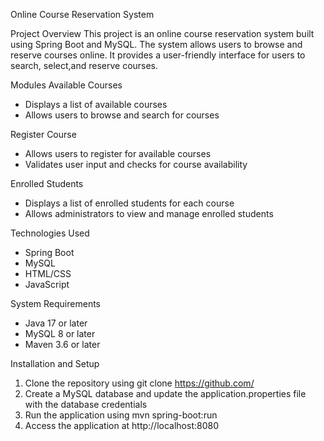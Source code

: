Online Course Reservation System

Project Overview
This project is an online course reservation system built using Spring Boot and MySQL. The system allows users to browse and reserve courses online. It provides a user-friendly interface for users to search, select,and reserve courses.

Modules
Available Courses
- Displays a list of available courses
- Allows users to browse and search for courses

Register Course
- Allows users to register for available courses
- Validates user input and checks for course availability

Enrolled Students
- Displays a list of enrolled students for each course
- Allows administrators to view and manage enrolled students

Technologies Used
- Spring Boot
- MySQL
- HTML/CSS
- JavaScript

System Requirements
- Java 17 or later
- MySQL 8 or later
- Maven 3.6 or later

Installation and Setup
1. Clone the repository using git clone https://github.com/
2. Create a MySQL database and update the application.properties file with the database credentials
3. Run the application using mvn spring-boot:run
4. Access the application at http://localhost:8080

